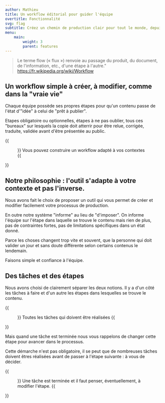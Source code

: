 ```yaml
---
author: Mathieu
title: Un workflow éditorial pour guider l'équipe
overtitle: Fonctionnalité
svg: flag
subtitle: Créez un chemin de production clair pour tout le monde, depuis le brouillon jusqu'au "prêt à publier"
menu:
    main:
        weight: 3
        parent: features
---
```


> Le terme flow (« flux ») renvoie au passage du produit, du document, de l'information, etc., d'une étape à l'autre."
> https://fr.wikipedia.org/wiki/Workflow

## Un workflow simple à créer, à modifier, comme dans la "vraie vie"

Chaque équipe possède ses propres étapes pour qu'un contenu passe de l'état d'"idée" à celui de "prêt à publier".

Etapes obligatoire ou optionnelles, étapes à ne pas oublier, tous ces "bureaux" sur lesquels la copie doit atterrir pour être relue, corrigée, traduite, validée avant d'être présentée au public.

{{<figure src="workflow.png">}}
Vous pouvez construire un workflow adapté à vos contextes
{{</figure>}}

## Notre philosophie : l'outil s'adapte à votre contexte et pas l'inverse.

Nous avons fait le choix de proposer un outil qui vous permet de créer et modifier facilement votre processus de production.

En outre notre système "informe" au lieu de "d'imposer". On informe l'équipe sur l'étape dans laquelle se trouve le contenu mais rien de plus, pas de contraintes fortes, pas de limitations spécifiques dans un état donné.

Parce les choses changent trop vite et souvent, que la personne qui doit valider un jour et sans doute différente selon certains contenus le lendemain.

Faisons simple et confiance à l'équipe.

## Des tâches et des étapes

Nous avons choisi de clairement séparer les deux notions. Il y a d'un côté les tâches à faire et d'un autre les étapes dans lesquelles se trouve le contenu.

{{<figure src="tasks.jpg">}}
Toutes les tâches qui doivent être réalisées
{{</figure>}}

Mais quand une tâche est terminée nous vous rappelons de changer cette étape pour avancer dans le processus.

Cette démarche n'est pas obligatoire, il se peut que de nombreuses tâches doivent êtres réalisées avant de passer à l'étape suivante : à vous de décider.

{{<figure src="taskworkflow.jpg">}}
Une tâche est terminée et il faut penser, éventuellement, à modifier l'étape.
{{</figure>}}
